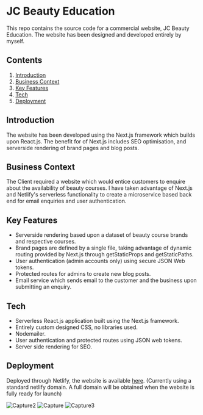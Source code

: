 # JC Beauty Education

This repo contains the source code for a commercial website, JC Beauty Education. The website has been designed and developed entirely by myself.

## Contents

1. [Introduction](##introduction)
3. [Business Context](##business-context)
4. [Key Features](##key-features)
6. [Tech](##technology)
7. [Deployment](##deployment)

## Introduction

The website has been developed using the Next.js framework which builds upon React.js. The benefit for of Next.js includes SEO optimisation, and serverside rendering of brand pages and blog posts.

## Business Context

The Client required a website which would entice customers to enquire about the availability of beauty courses. I have taken advantage of Next.js and Netlify's serverless functionality to create a microservice based back end for email enquiries and user authentication.

## Key Features

- Serverside rendering based upon a dataset of beauty course brands and respective courses.
- Brand pages are defined by a single file, taking advantage of dynamic routing provided by Next.js through getStaticProps and getStaticPaths.
- User authentication (admin accounts only) using secure JSON Web tokens.
- Protected routes for admins to create new blog posts.
- Email service which sends email to the customer and the business upon submitting an enquiry.

## Tech

- Serverless React.js application built using the Next.js framework.
- Entirely custom designed CSS, no libraries used.
- Nodemailer.
- User authentication and protected routes using JSON web tokens.
- Server side rendering for SEO.

## Deployment

Deployed through Netlify, the website is available [here](https://jacki-clarke.netlify.app/).
(Currently using a standard netlify domain. A full domain will be obtained when the website is fully ready for launch)

<!-- screenshots -->
![Capture2](https://user-images.githubusercontent.com/67362834/119010008-8c472e80-b98b-11eb-9384-d5306548f059.JPG)
![Capture](https://user-images.githubusercontent.com/67362834/119010014-8cdfc500-b98b-11eb-9ed6-80ad788c969d.JPG)
![Capture3](https://user-images.githubusercontent.com/67362834/119010016-8d785b80-b98b-11eb-913e-b8540262e6d5.JPG)

